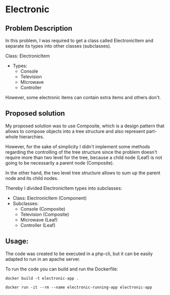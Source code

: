 # Electronic

## Problem Description
In this problem, I was required to get a class called ElectronicItem 
and separate its types into other classes (subclasses).

Class: ElectronicItem
* Types:
    * Console
    * Television
    * Microwave
    * Controller

However, some electronic items can contain extra items and others don't.

## Proposed solution
My proposed solution was to use Composite, which is a design pattern that allows to compose objects into a tree structure and also represent part-whole hierarchies.

However, for the sake of simplicity I didn't implement some methods regarding the controlling of the tree structure since the problem doesn't require more than two level for the tree, because a child node (Leaf)
is not going to be necessarily a parent node (Composite).

In the other hand, the two level tree structure allows to sum up the parent node and its child nodes. 

Thereby I divided ElectronicItem types into subclasses:
* Class: ElectronicItem (Component)
* Subclasses: 
    * Console (Composite)
    * Television (Composite)
    * Microwave (Leaf)
    * Controller (Leaf)

## Usage:
The code was created to be executed in a php-cli, but it can be easily adapted to run in an apache server.

To run the code you can build and run the Dockerfile:

` docker build -t electronic-app . `

` docker run -it --rm --name electronic-running-app electronic-app `


